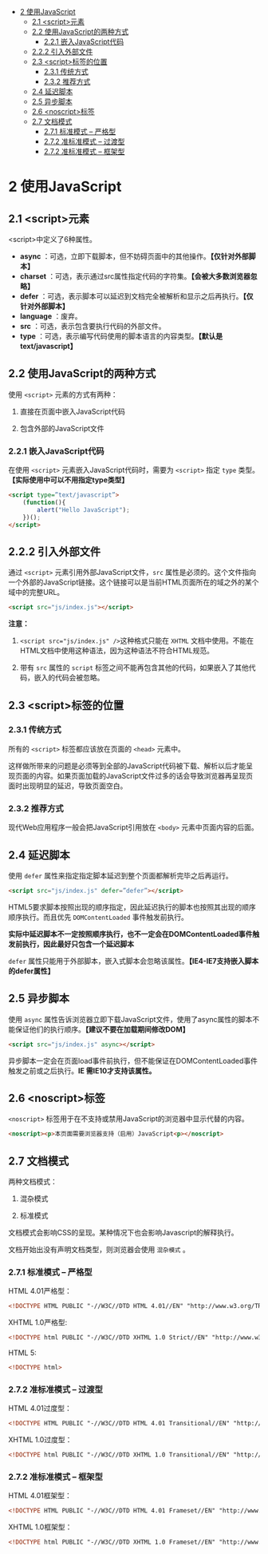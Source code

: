 - [2 使用JavaScript](#2-使用javascript)
    - [2.1 \<script\>元素](#2.1-\<script\>元素)
    - [2.2 使用JavaScript的两种方式](#2.2-使用javascript的两种方式)
        - [2.2.1 嵌入JavaScript代码](#2.2.1-嵌入javascript代码)
    - [2.2.2 引入外部文件](#2.2.2-引入外部文件)
    - [2.3 \<script\>标签的位置](#2.3-\<script\>标签的位置)
        - [2.3.1 传统方式](#2.3.1-传统方式)
        - [2.3.2 推荐方式](#2.3.2-推荐方式)
    - [2.4 延迟脚本](#2.4-延迟脚本)
    - [2.5 异步脚本](#2.5-异步脚本)
    - [2.6 \<noscript\>标签](#2.6-\<noscript\>标签)
    - [2.7 文档模式](#2.7-文档模式)
        - [2.7.1 标准模式 – 严格型](#2.7.1-标准模式-–-严格型)
        - [2.7.2 准标准模式 – 过渡型](#2.7.2-准标准模式-–-过渡型)
        - [2.7.2 准标准模式 – 框架型](#2.7.2-准标准模式-–-框架型)

# 2 使用JavaScript

## 2.1 \<script\>元素

\<script\>中定义了6种属性。

*  **async** ：可选，立即下载脚本，但不妨碍页面中的其他操作。**【仅针对外部脚本】**
*  **charset** ：可选，表示通过src属性指定代码的字符集。**【会被大多数浏览器忽略】**
*  **defer** ：可选，表示脚本可以延迟到文档完全被解析和显示之后再执行。**【仅针对外部脚本】**
*  **language** ：废弃。
*  **src** ：可选，表示包含要执行代码的外部文件。
*  **type** ：可选，表示编写代码使用的脚本语言的内容类型。**【默认是text/javascript】**


## 2.2 使用JavaScript的两种方式

使用 `<script>` 元素的方式有两种：

1. 直接在页面中嵌入JavaScript代码

1. 包含外部的JavaScript文件

### 2.2.1 嵌入JavaScript代码

在使用 `<script>` 元素嵌入JavaScript代码时，需要为 `<script>` 指定 `type` 类型。**【实际使用中可以不用指定type类型】**

```html
<script type=”text/javascript”>
    (function(){
        alert("Hello JavaScript");
    })();
</script>
```

## 2.2.2 引入外部文件

通过 `<script>` 元素引用外部JavaScript文件，`src` 属性是必须的。这个文件指向一个外部的JavaScript链接。这个链接可以是当前HTML页面所在的域之外的某个域中的完整URL。

```html
<script src="js/index.js"></script>
```

**注意：**

1. `<script src="js/index.js" />`这种格式只能在 `XHTML` 文档中使用。不能在HTML文档中使用这种语法，因为这种语法不符合HTML规范。

1. 带有 `src` 属性的 `script` 标签之间不能再包含其他的代码，如果嵌入了其他代码，嵌入的代码会被忽略。

## 2.3 \<script\>标签的位置

### 2.3.1 传统方式

所有的 `<script>` 标签都应该放在页面的 `<head>` 元素中。

这样做所带来的问题是必须等到全部的JavaScript代码被下载、解析以后才能呈现页面的内容。如果页面加载的JavaScript文件过多的话会导致浏览器再呈现页面时出现明显的延迟，导致页面空白。

### 2.3.2 推荐方式

现代Web应用程序一般会把JavaScript引用放在 `<body>` 元素中页面内容的后面。

## 2.4 延迟脚本

使用 `defer` 属性来指定指定脚本延迟到整个页面都解析完毕之后再运行。

```html
<script src="js/index.js" defer=”defer”></script>
```

HTML5要求脚本按照出现的顺序指定，因此延迟执行的脚本也按照其出现的顺序顺序执行。而且优先 `DOMContentLoaded` 事件触发前执行。

**实际中延迟脚本不一定按照顺序执行，也不一定会在DOMContentLoaded事件触发前执行，因此最好只包含一个延迟脚本**

`defer` 属性只能用于外部脚本，嵌入式脚本会忽略该属性。**【IE4-IE7支持嵌入脚本的defer属性】**

## 2.5 异步脚本

使用 `async` 属性告诉浏览器立即下载JavaScript文件，使用了async属性的脚本不能保证他们的执行顺序。**【建议不要在加载期间修改DOM】**

```html
<script src="js/index.js" async></script>
```

异步脚本一定会在页面load事件前执行，但不能保证在DOMContentLoaded事件触发之前或之后执行。**IE 需IE10才支持该属性。**

## 2.6 \<noscript\>标签

`<noscript>` 标签用于在不支持或禁用JavaScript的浏览器中显示代替的内容。

```html
<noscript><p>本页面需要浏览器支持（启用）JavaScript<p></noscript>
```

## 2.7 文档模式

两种文档模式：

1. 混杂模式

1. 标准模式

文档模式会影响CSS的呈现。某种情况下也会影响Javascript的解释执行。

文档开始出没有声明文档类型，则浏览器会使用 `混杂模式` 。

### 2.7.1 标准模式 – 严格型

HTML 4.01严格型：

```html
<!DOCTYPE HTML PUBLIC "-//W3C//DTD HTML 4.01//EN" "http://www.w3.org/TR/html4/strict.dtd">
```

XHTML 1.0严格型:

```html
<!DOCTYPE html PUBLIC "-//W3C//DTD XHTML 1.0 Strict//EN" "http://www.w3.org/TR/xhtml1/DTD/xhtml1-strict.dtd">
```

HTML 5:

```html
<!DOCTYPE html>
```

### 2.7.2 准标准模式 – 过渡型

HTML 4.01过度型：

```html
<!DOCTYPE HTML PUBLIC "-//W3C//DTD HTML 4.01 Transitional//EN" "http://www.w3.org/TR/html4/loose.dtd">
```

XHTML 1.0过度型：

```html
<!DOCTYPE html PUBLIC "-//W3C//DTD XHTML 1.0 Transitional//EN" "http://www.w3.org/TR/xhtml1/DTD/xhtml1-transitional.dtd">
```
### 2.7.2 准标准模式 – 框架型

HTML 4.01框架型：

```html
<!DOCTYPE HTML PUBLIC "-//W3C//DTD HTML 4.01 Frameset//EN" "http://www.w3.org/TR/html4/frameset.dtd">
```

XHTML 1.0框架型：

```html
<!DOCTYPE html PUBLIC "-//W3C//DTD XHTML 1.0 Frameset//EN" "http://www.w3.org/TR/xhtml1/DTD/xhtml1-frameset.dtd">
```